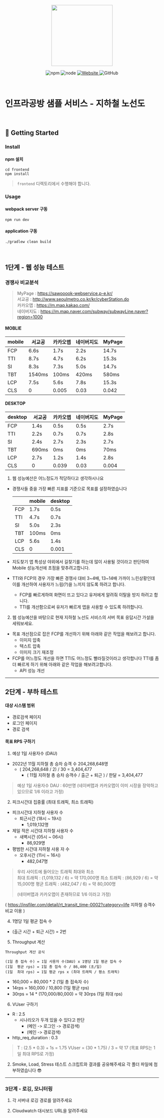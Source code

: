<p align="center">
    <img width="200px;" src="https://raw.githubusercontent.com/woowacourse/atdd-subway-admin-frontend/master/images/main_logo.png"/>
</p>
<p align="center">
  <img alt="npm" src="https://img.shields.io/badge/npm-%3E%3D%205.5.0-blue">
  <img alt="node" src="https://img.shields.io/badge/node-%3E%3D%209.3.0-blue">
  <a href="https://edu.nextstep.camp/c/R89PYi5H" alt="nextstep atdd">
    <img alt="Website" src="https://img.shields.io/website?url=https%3A%2F%2Fedu.nextstep.camp%2Fc%2FR89PYi5H">
  </a>
  <img alt="GitHub" src="https://img.shields.io/github/license/next-step/atdd-subway-service">
</p>

<br>

# 인프라공방 샘플 서비스 - 지하철 노선도

<br>

## 🚀 Getting Started

### Install
#### npm 설치
```
cd frontend
npm install
```
> `frontend` 디렉토리에서 수행해야 합니다.

### Usage
#### webpack server 구동
```
npm run dev
```
#### application 구동
```
./gradlew clean build
```
<br>


## 1단계 - 웹 성능 테스트

### 경쟁사 비교분석

> MyPage : https://sawooook-webservice.p-e.kr/  
> 서교공 : http://www.seoulmetro.co.kr/kr/cyberStation.do   
> 카카오맵 : https://m.map.kakao.com/  
> 네이버지도 : https://m.map.naver.com/subway/subwayLine.naver?region=1000

#### MOBLIE
| mobile | 서교공 | 카카오맵  | 네이버지도 | MyPage |
|--------|--------|-------|-------|--------|
| FCP    | 6.6s   | 1.7s  | 2.2s  | 14.7s  |
| TTI    | 8.7s   | 4.7s  | 6.2s  | 15.3s  |
| SI     | 8.3s   | 7.3s  | 5.0s  | 14.7s  |
| TBT    | 1540ms | 100ms | 420ms | 580ms  |
| LCP    | 7.5s   | 5.6s  | 7.8s  | 15.3s  |
| CLS    | 0      | 0.005 | 0.03  | 0.042  |

#### DESKTOP
| desktop | 서교공   | 카카오맵  | 네이버지도 | MyPage |
|---------|-------|-------|-------|----------|
| FCP     | 1.4s  | 0.5s  | 0.5s  | 2.7s     |
| TTI     | 2.2s  | 0.7s  | 0.7s  | 2.8s     |
| SI      | 2.4s  | 2.7s  | 2.3s  | 2.7s     |
| TBT     | 690ms | 0ms   | 0ms   | 70ms     |
| LCP     | 2.7s  | 1.2s  | 1.4s  | 2.8s     |
| CLS     | 0     | 0.039 | 0.03  | 0.004    |


1. 웹 성능예산은 어느정도가 적당하다고 생각하시나요
+ 경쟁사들 중을 가장 빠른 지표를 기준으로 목표를 설정하였습니다

  |     | mobile | desktop |
  |--------|---------|------- |
  | FCP | 1.7s   | 0.5s    |
  | TTI | 4.7s   | 0.7s    |
  | SI  | 5.0s   | 2.3s    |
  | TBT | 100ms  | 0ms     |
  | LCP | 5.6s   | 1.4s    |
  | CLS | 0      | 0.001   |

+ 지도찾기 앱 특성상 야외에서 길찾기를 하는데 많이 사용될 것이라고 판단하여 Mobile 성능개선에 초점을 맞추려고합니다.
+ TTI와 FCP의 경우 가장 빠른 경쟁사 대비 3~4배, 13~14배 가까이 느린상황인데 이를 개선하여 사용자가 느림(?)을 느끼지 않도록 하려고 합니다.
  + FCP를 빠르게하여 화면이 뜨고 있다고 유저에게 알려줘 이탈을 방지 하려고 합니다.
  + TTI를 개선함으로써 유저가 빠르게 앱을 사용할 수 있도록 하려합니다.

2. 웹 성능예산을 바탕으로 현재 지하철 노선도 서비스의 서버 목표 응답시간 가설을 세워보세요.
+ 목표 개선점으로 잡은 FCP를 개선하기 위해 아래와 같은 작업을 해보려고 합니다.
  + 이미지 압축
  + 텍스트 압축
  + 이미지 크기 재조정
+ FCP를 어느정도 개선을 하면 TTI도 어느정도 빨라질것이라고 생각합니다 TTI를 좀더 빠르게 하기 위해 아래와 같은 작업을 해보려고합니다.
  + API 성능 개선

---

## 2단계 - 부하 테스트
####  대상 시스템 범위
+ 경로검색 페이지
+ 로그인 페이지
+ 경로 검색

#### 목표 RPS 구하기
1. 예상 1일 사용자수 (DAU)
+ 2022년 11월 지하철 총 승차 승객 수 204,268,648명
  + ( 204,268,648 / 2) / 30 = 3,404,477
    + ( 11월 지하철 총 승차 승객수 / 출근 + 퇴근 ) / 한달 = 3,404,477
> 예상 1일 사용자수 DAU : 60만명 (네이버맵과 카카오맵이 이미 시장을 장악하고 있으므로 1/6 이라고 가정)

2. 피크시간대 집중률 (최대 트래픽, 최소 트래픽)
+ 피크시간대 지하철 사용자 수 
  + 퇴근시간 (18시 ~ 19시)
    + 1,019,132명
+ 제일 적은 시간대 지하철 사용자 수 
  + 새벽시간 (05시 ~ 06시)
    + 86,929명
+ 평범한 시간대 지하철 사용 자 수
  + 오후시간 (11시 ~ 16시)
    + 482,047명

> 우리 사이트에 들어오는 트래픽 최대와 최소  
> 최대 트래픽 : (1,019,132 / 6) = 약 170,000명
> 최소 트래픽 : (86,929 / 6) = 약 15,000명
> 평균 트래픽 : (482,047 / 6) = 약 80,000명
> 
> (네이버맵과 카카오맵이 존재하므로 1/6 이라고 가정)

( https://insfiler.com/detail/rt_transit_time-0002?category=life 지하철 승객수 비교 이용 )

4. 1명당 1일 평균 접속 수
+ (출근 시간 + 퇴근 시간) = 2번

5. Throughput 계산

```
Throughput 게산 공식

(1일 총 접속 수) = 1일 사용자 수(DAU) x 1명당 1일 평균 접속 수 
(1일  평균 rps) = 1일 총 접속 수 / 86,400 (초/일)
(1일  최대 rps) = 1일 평균 rps x (최대 트래픽 / 평소 트래픽)
```

+ 160,000 = 80,000 * 2 (1일 총 접속자 수)
+ 14rps = 160,000 / 10,800 (1일 평균 rps)
+ 30rps = 14 * (170,000/80,000) = 약 30rps (1일 최대 rps)

6. VUser 구하기
+ R : 2.5
  + 시나리오가 두개 있을 수 있다고 판단
    + (메인 -> 로그인 -> 경로검색)
    + (메인 -> 경로검색)
+ http_req_duration : 0.3
> T : (2.5 * 0.3) + 1s = 1.75
> VUser = (30 * 1.75) / 3 = 약 17   (목표 RPS는 1일 최대 RPS로 가정)



2. Smoke, Load, Stress 테스트 스크립트와 결과를 공유해주세요
각 폴더 파일에 첨부하였습니다 😎

---

### 3단계 - 로깅, 모니터링
1. 각 서버내 로깅 경로를 알려주세요

2. Cloudwatch 대시보드 URL을 알려주세요
